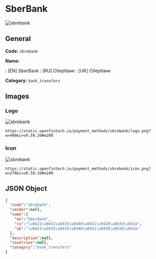 
# SberBank 
![sbrebank](https://static.openfintech.io/payment_methods/sbrebank/logo.png?w=400&c=v0.59.26#w200)  

## General 
**Code:** `sbrebank` 
 
**Name:** 
 
:	[EN] SberBank 
:	[RU] Сбербанк 
:	[UK] Сбербанк 
 
**Category:** `bank_transfers` 
 

## Images 

### Logo 
![sbrebank](https://static.openfintech.io/payment_methods/sbrebank/logo.png?w=400&c=v0.59.26#w200)  

```
https://static.openfintech.io/payment_methods/sbrebank/logo.png?w=400&c=v0.59.26#w200
```  

### Icon 
![sbrebank](https://static.openfintech.io/payment_methods/sbrebank/icon.png?w=278&c=v0.59.26#w100)  

```
https://static.openfintech.io/payment_methods/sbrebank/icon.png?w=278&c=v0.59.26#w100
```  

## JSON Object 

```json
{
  "code":"sbrebank",
  "vendor":null,
  "name":{
    "en":"SberBank",
    "ru":"\u0421\u0431\u0435\u0440\u0431\u0430\u043d\u043a",
    "uk":"\u0421\u0431\u0435\u0440\u0431\u0430\u043d\u043a"
  },
  "description":null,
  "countries":null,
  "category":"bank_transfers"
}
```  
